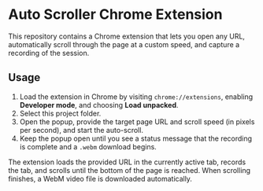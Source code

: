 # Auto Scroller Chrome Extension

This repository contains a Chrome extension that lets you open any URL, automatically scroll through the page at a custom speed, and capture a recording of the session.

## Usage

1. Load the extension in Chrome by visiting `chrome://extensions`, enabling **Developer mode**, and choosing **Load unpacked**.
2. Select this project folder.
3. Open the popup, provide the target page URL and scroll speed (in pixels per second), and start the auto-scroll.
4. Keep the popup open until you see a status message that the recording is complete and a `.webm` download begins.

The extension loads the provided URL in the currently active tab, records the tab, and scrolls until the bottom of the page is reached. When scrolling finishes, a WebM video file is downloaded automatically.
